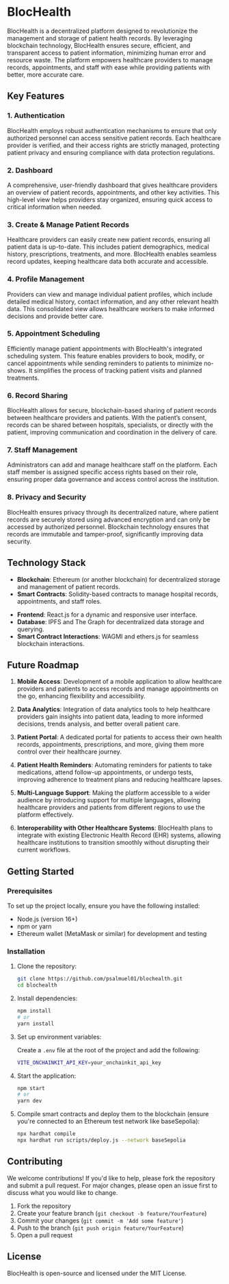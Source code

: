 # BlocHealth

BlocHealth is a decentralized platform designed to revolutionize the management and storage of patient health records. By leveraging blockchain technology, BlocHealth ensures secure, efficient, and transparent access to patient information, minimizing human error and resource waste. The platform empowers healthcare providers to manage records, appointments, and staff with ease while providing patients with better, more accurate care.

## Key Features

### 1. **Authentication**
   BlocHealth employs robust authentication mechanisms to ensure that only authorized personnel can access sensitive patient records. Each healthcare provider is verified, and their access rights are strictly managed, protecting patient privacy and ensuring compliance with data protection regulations.

### 2. **Dashboard**
   A comprehensive, user-friendly dashboard that gives healthcare providers an overview of patient records, appointments, and other key activities. This high-level view helps providers stay organized, ensuring quick access to critical information when needed.

### 3. **Create & Manage Patient Records**
   Healthcare providers can easily create new patient records, ensuring all patient data is up-to-date. This includes patient demographics, medical history, prescriptions, treatments, and more. BlocHealth enables seamless record updates, keeping healthcare data both accurate and accessible.

### 4. **Profile Management**
   Providers can view and manage individual patient profiles, which include detailed medical history, contact information, and any other relevant health data. This consolidated view allows healthcare workers to make informed decisions and provide better care.

### 5. **Appointment Scheduling**
   Efficiently manage patient appointments with BlocHealth's integrated scheduling system. This feature enables providers to book, modify, or cancel appointments while sending reminders to patients to minimize no-shows. It simplifies the process of tracking patient visits and planned treatments.

### 6. **Record Sharing**
   BlocHealth allows for secure, blockchain-based sharing of patient records between healthcare providers and patients. With the patient’s consent, records can be shared between hospitals, specialists, or directly with the patient, improving communication and coordination in the delivery of care.

### 7. **Staff Management**
   Administrators can add and manage healthcare staff on the platform. Each staff member is assigned specific access rights based on their role, ensuring proper data governance and access control across the institution.

### 8. **Privacy and Security**
   BlocHealth ensures privacy through its decentralized nature, where patient records are securely stored using advanced encryption and can only be accessed by authorized personnel. Blockchain technology ensures that records are immutable and tamper-proof, significantly improving data security.

<!-- ### 9. **Zero-Knowledge Proofs for Data Privacy**
   To enhance privacy, BlocHealth incorporates zero-knowledge proofs, allowing sensitive patient information to remain confidential while still enabling data verification. This ensures that providers can verify patient identities or medical histories without directly exposing sensitive information. -->

## Technology Stack

- **Blockchain**: Ethereum (or another blockchain) for decentralized storage and management of patient records.
- **Smart Contracts**: Solidity-based contracts to manage hospital records, appointments, and staff roles.
<!-- - **Zero-Knowledge Proofs (zk-SNARKs)**: Used for private verifications, especially in patient authentication and record sharing. -->
- **Frontend**: React.js for a dynamic and responsive user interface.
- **Database**: IPFS and The Graph for decentralized data storage and querying.
- **Smart Contract Interactions**: WAGMI and ethers.js for seamless blockchain interactions.

## Future Roadmap

1. **Mobile Access**:
   Development of a mobile application to allow healthcare providers and patients to access records and manage appointments on the go, enhancing flexibility and accessibility.

2. **Data Analytics**:
   Integration of data analytics tools to help healthcare providers gain insights into patient data, leading to more informed decisions, trends analysis, and better overall patient care.

3. **Patient Portal**:
   A dedicated portal for patients to access their own health records, appointments, prescriptions, and more, giving them more control over their healthcare journey.

4. **Patient Health Reminders**:
   Automating reminders for patients to take medications, attend follow-up appointments, or undergo tests, improving adherence to treatment plans and reducing healthcare lapses.

5. **Multi-Language Support**:
   Making the platform accessible to a wider audience by introducing support for multiple languages, allowing healthcare providers and patients from different regions to use the platform effectively.

6. **Interoperability with Other Healthcare Systems**:
   BlocHealth plans to integrate with existing Electronic Health Record (EHR) systems, allowing healthcare institutions to transition smoothly without disrupting their current workflows.

## Getting Started

### Prerequisites

To set up the project locally, ensure you have the following installed:
- Node.js (version 16+)
- npm or yarn
- Ethereum wallet (MetaMask or similar) for development and testing

### Installation

1. Clone the repository:

   ```bash
   git clone https://github.com/psalmuel01/blochealth.git
   cd blochealth
   ```

2. Install dependencies:

   ```bash
   npm install
   # or
   yarn install
   ```

3. Set up environment variables:

   Create a `.env` file at the root of the project and add the following:

   ```bash
   VITE_ONCHAINKIT_API_KEY=your_onchainkit_api_key
   ```

4. Start the application:

   ```bash
   npm start
   # or
   yarn dev
   ```

5. Compile smart contracts and deploy them to the blockchain (ensure you're connected to an Ethereum test network like baseSepolia):

   ```bash
   npx hardhat compile
   npx hardhat run scripts/deploy.js --network baseSepolia
   ```

## Contributing

We welcome contributions! If you'd like to help, please fork the repository and submit a pull request. For major changes, please open an issue first to discuss what you would like to change.

1. Fork the repository
2. Create your feature branch (`git checkout -b feature/YourFeature`)
3. Commit your changes (`git commit -m 'Add some feature'`)
4. Push to the branch (`git push origin feature/YourFeature`)
5. Open a pull request

## License

BlocHealth is open-source and licensed under the MIT License.
